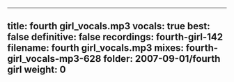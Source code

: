 
---
title: fourth girl_vocals.mp3
vocals: true
best: false
definitive: false
recordings: fourth-girl-142
filename: fourth girl_vocals.mp3
mixes: fourth-girl_vocals-mp3-628
folder: 2007-09-01/fourth girl
weight: 0
---
